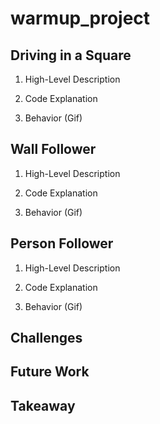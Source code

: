 # warmup_project

## Driving in a Square

1. High-Level Description
   
2. Code Explanation

3. Behavior (Gif)

## Wall Follower

1. High-Level Description
   
2. Code Explanation

3. Behavior (Gif)

## Person Follower

1. High-Level Description
   
2. Code Explanation

3. Behavior (Gif)

## Challenges

## Future Work

## Takeaway
